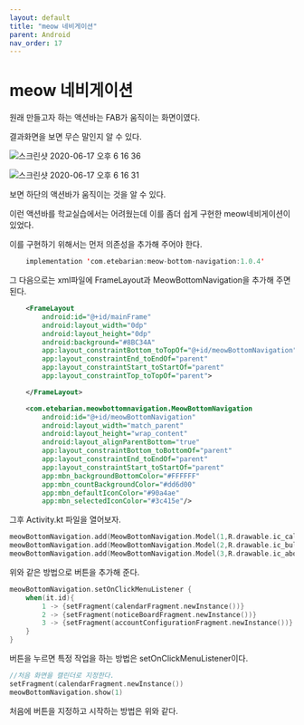 ```yaml
---
layout: default
title: "meow 네비게이션"
parent: Android
nav_order: 17
---
```


# meow 네비게이션

원래 만들고자 하는 액션바는 FAB가 움직이는 화면이였다.

결과화면을 보면 무슨 말인지 알 수 있다.

![스크린샷 2020-06-17 오후 6 16 36](https://user-images.githubusercontent.com/16849874/84879841-b67ed500-b0c6-11ea-8bd9-dc580d7bd8f1.png)

![스크린샷 2020-06-17 오후 6 16 31](https://user-images.githubusercontent.com/16849874/84879853-baaaf280-b0c6-11ea-86a3-5dce14b8970e.png)

보면 하단의 액션바가 움직이는 것을 알 수 있다.

이런 액션바를 학교실습에서는 어려웠는데 이를 좀더 쉽게 구현한 meow네비게이션이 있었다.

이를 구현하기 위해서는 먼저 의존성을 추가해 주어야 한다.

```kotlin
    implementation 'com.etebarian:meow-bottom-navigation:1.0.4'
```

그 다음으로는 xml파일에 FrameLayout과 MeowBottomNavigation을 추가해 주면 된다.

```xml
    <FrameLayout
        android:id="@+id/mainFrame"
        android:layout_width="0dp"
        android:layout_height="0dp"
        android:background="#8BC34A"
        app:layout_constraintBottom_toTopOf="@+id/meowBottomNavigation"
        app:layout_constraintEnd_toEndOf="parent"
        app:layout_constraintStart_toStartOf="parent"
        app:layout_constraintTop_toTopOf="parent">

    </FrameLayout>

    <com.etebarian.meowbottomnavigation.MeowBottomNavigation
        android:id="@+id/meowBottomNavigation"
        android:layout_width="match_parent"
        android:layout_height="wrap_content"
        android:layout_alignParentBottom="true"
        app:layout_constraintBottom_toBottomOf="parent"
        app:layout_constraintEnd_toEndOf="parent"
        app:layout_constraintStart_toStartOf="parent"
        app:mbn_backgroundBottomColor="#FFFFFF"
        app:mbn_countBackgroundColor="#dd6d00"
        app:mbn_defaultIconColor="#90a4ae"
        app:mbn_selectedIconColor="#3c415e"/>
```

그후 Activity.kt 파일을 열어보자.

```kotlin
meowBottomNavigation.add(MeowBottomNavigation.Model(1,R.drawable.ic_calendar))
meowBottomNavigation.add(MeowBottomNavigation.Model(2,R.drawable.ic_bulltinboard))
meowBottomNavigation.add(MeowBottomNavigation.Model(3,R.drawable.ic_about))
```

위와 같은 방법으로 버튼을 추가해 준다.

```kotlin
meowBottomNavigation.setOnClickMenuListener {
    when(it.id){
        1 -> {setFragment(calendarFragment.newInstance())}
        2 -> {setFragment(noticeBoardFragment.newInstance())}
        3 -> {setFragment(accountConfigurationFragment.newInstance())}
    }
}
```

버튼을 누르면 특정 작업을 하는 방법은 setOnClickMenuListener이다.

```kotlin
//처음 화면을 캘린더로 지정한다.
setFragment(calendarFragment.newInstance())
meowBottomNavigation.show(1)
```

처음에 버튼을 지정하고 시작하는 방법은 위와 같다.